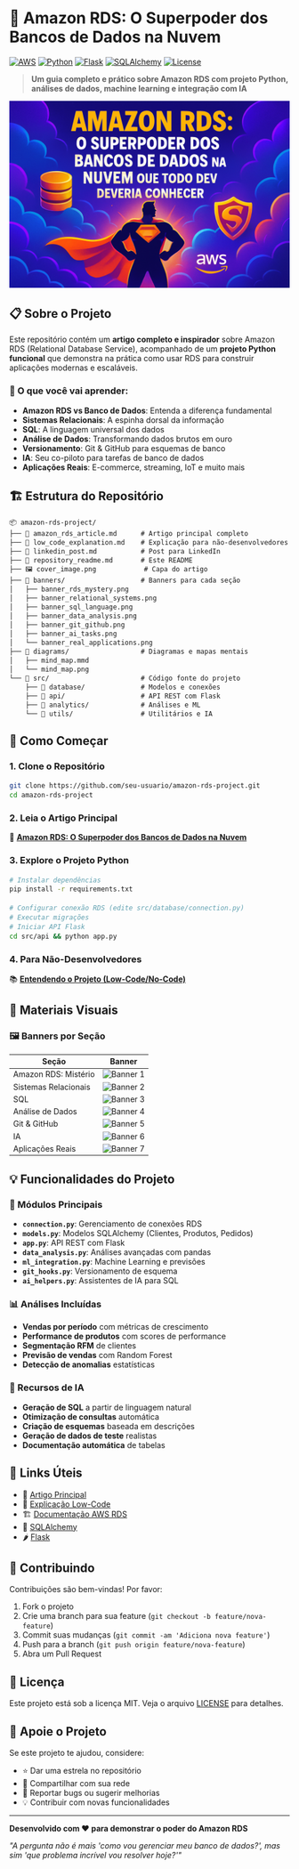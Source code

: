 # 🚀 Amazon RDS: O Superpoder dos Bancos de Dados na Nuvem

[![AWS](https://img.shields.io/badge/AWS-RDS-orange.svg)](https://aws.amazon.com/rds/)
[![Python](https://img.shields.io/badge/Python-3.8+-blue.svg)](https://python.org)
[![Flask](https://img.shields.io/badge/Flask-2.0+-green.svg)](https://flask.palletsprojects.com/)
[![SQLAlchemy](https://img.shields.io/badge/SQLAlchemy-2.0+-red.svg)](https://sqlalchemy.org)
[![License](https://img.shields.io/badge/License-MIT-yellow.svg)](LICENSE)

> **Um guia completo e prático sobre Amazon RDS com projeto Python, análises de dados, machine learning e integração com IA**

![Capa do Projeto](cover_image.png)

## 📋 Sobre o Projeto

Este repositório contém um **artigo completo e inspirador** sobre Amazon RDS (Relational Database Service), acompanhado de um **projeto Python funcional** que demonstra na prática como usar RDS para construir aplicações modernas e escaláveis.

### 🎯 O que você vai aprender:

- **Amazon RDS vs Banco de Dados**: Entenda a diferença fundamental
- **Sistemas Relacionais**: A espinha dorsal da informação
- **SQL**: A linguagem universal dos dados
- **Análise de Dados**: Transformando dados brutos em ouro
- **Versionamento**: Git & GitHub para esquemas de banco
- **IA**: Seu co-piloto para tarefas de banco de dados
- **Aplicações Reais**: E-commerce, streaming, IoT e muito mais

## 🏗️ Estrutura do Repositório

```
📦 amazon-rds-project/
├── 📄 amazon_rds_article.md      # Artigo principal completo
├── 📄 low_code_explanation.md    # Explicação para não-desenvolvedores
├── 📄 linkedin_post.md           # Post para LinkedIn
├── 📄 repository_readme.md       # Este README
├── 🖼️ cover_image.png            # Capa do artigo
├── 📁 banners/                   # Banners para cada seção
│   ├── banner_rds_mystery.png
│   ├── banner_relational_systems.png
│   ├── banner_sql_language.png
│   ├── banner_data_analysis.png
│   ├── banner_git_github.png
│   ├── banner_ai_tasks.png
│   └── banner_real_applications.png
├── 📁 diagrams/                  # Diagramas e mapas mentais
│   ├── mind_map.mmd
│   └── mind_map.png
└── 📁 src/                       # Código fonte do projeto
    ├── 📁 database/              # Modelos e conexões
    ├── 📁 api/                   # API REST com Flask
    ├── 📁 analytics/             # Análises e ML
    └── 📁 utils/                 # Utilitários e IA
```

## 🚀 Como Começar

### 1. Clone o Repositório

```bash
git clone https://github.com/seu-usuario/amazon-rds-project.git
cd amazon-rds-project
```

### 2. Leia o Artigo Principal

📖 **[Amazon RDS: O Superpoder dos Bancos de Dados na Nuvem](amazon_rds_article.md)**

### 3. Explore o Projeto Python

```bash
# Instalar dependências
pip install -r requirements.txt

# Configurar conexão RDS (edite src/database/connection.py)
# Executar migrações
# Iniciar API Flask
cd src/api && python app.py
```

### 4. Para Não-Desenvolvedores

📚 **[Entendendo o Projeto (Low-Code/No-Code)](low_code_explanation.md)**

## 🎨 Materiais Visuais

### 🖼️ Banners por Seção

| Seção | Banner |
|-------|--------|
| Amazon RDS: Mistério | ![Banner 1](https://private-us-east-1.manuscdn.com/sessionFile/eRakLKkMODkSgvAYrRVVZ6/sandbox/WNP0m14FCzbaQG91B1xYbu-images_1754061875007_na1fn_L2hvbWUvdWJ1bnR1L2FtYXpvbi1yZHMtcHJvamVjdC9iYW5uZXJzL2Jhbm5lcl9yZHNfbXlzdGVyeQ.png?Policy=eyJTdGF0ZW1lbnQiOlt7IlJlc291cmNlIjoiaHR0cHM6Ly9wcml2YXRlLXVzLWVhc3QtMS5tYW51c2Nkbi5jb20vc2Vzc2lvbkZpbGUvZVJha0xLa01PRGtTZ3ZBWXJSVlZaNi9zYW5kYm94L1dOUDBtMTRGQ3piYVFHOTFCMXhZYnUtaW1hZ2VzXzE3NTQwNjE4NzUwMDdfbmExZm5fTDJodmJXVXZkV0oxYm5SMUwyRnRZWHB2YmkxeVpITXRjSEp2YW1WamRDOWlZVzV1WlhKekwySmhibTVsY2w5eVpITmZiWGx6ZEdWeWVRLnBuZyIsIkNvbmRpdGlvbiI6eyJEYXRlTGVzc1RoYW4iOnsiQVdTOkVwb2NoVGltZSI6MTc5ODc2MTYwMH19fV19&Key-Pair-Id=K2HSFNDJXOU9YS&Signature=N8ce09cjusm~RFzxnH2knHm-GMDQPTQRVYHAvV-rFLIxT6oN3EBXU8P2SFtLynBNgqYFPILU3GM2k3SzYP166ckcYrEBsEhtAnWKDG13XpZIdhjGV~mnulWBckTLQRB8e7ujkQpZC1cM9kIcZajdIbUNf4bQVB2qrmNsCySPBFk~PsYRe4njvuXBYegeQu~MXzSHOURmlfS2Pntcmf6Sdy0XNORvkU2AdjZYJPHoAQyp1y9z0qceG3Wocgh2QIdAAme5bZ9m9KAUqlvgbw0c6TiD0OzvCZWfKlEn4UwLNZli4x0jkCOB54T90n~25lu6u55rt--SRbJb8HBQ7GhreA__) |
| Sistemas Relacionais | ![Banner 2](https://private-us-east-1.manuscdn.com/sessionFile/eRakLKkMODkSgvAYrRVVZ6/sandbox/WNP0m14FCzbaQG91B1xYbu-images_1754061875007_na1fn_L2hvbWUvdWJ1bnR1L2FtYXpvbi1yZHMtcHJvamVjdC9iYW5uZXJzL2Jhbm5lcl9yZWxhdGlvbmFsX3N5c3RlbXM.png?Policy=eyJTdGF0ZW1lbnQiOlt7IlJlc291cmNlIjoiaHR0cHM6Ly9wcml2YXRlLXVzLWVhc3QtMS5tYW51c2Nkbi5jb20vc2Vzc2lvbkZpbGUvZVJha0xLa01PRGtTZ3ZBWXJSVlZaNi9zYW5kYm94L1dOUDBtMTRGQ3piYVFHOTFCMXhZYnUtaW1hZ2VzXzE3NTQwNjE4NzUwMDdfbmExZm5fTDJodmJXVXZkV0oxYm5SMUwyRnRZWHB2YmkxeVpITXRjSEp2YW1WamRDOWlZVzV1WlhKekwySmhibTVsY2w5eVpXeGhkR2x2Ym1Gc1gzTjVjM1JsYlhNLnBuZyIsIkNvbmRpdGlvbiI6eyJEYXRlTGVzc1RoYW4iOnsiQVdTOkVwb2NoVGltZSI6MTc5ODc2MTYwMH19fV19&Key-Pair-Id=K2HSFNDJXOU9YS&Signature=o1RAOzlyq0o5xt6aVD6PymnQ~7Ij15R~cw5SIxZYW1XzlIi6S1ui14-fYVFEJBBNbdeP8S5L06WhDm7t2vgAAJYnzEdcFwp845KOqPeP-y~nrobj1LK-dWSeY~Lzp~hxGCNGN~CARE86f-r7neUaoEv1ovTftzliD7fUT0C7meICObcOcEckPCX3offlFZ1Y2nfVUSBBGlvqQOQ-xJsZtr~V~KT-zjOn6uYbXQ~kTEKLjedlRHDHmPzUzYv7fYAYGjpG~OO8h1OalOW6Rl-6cfbQQtxVg3r-icUL7Dbx1cRRDwx~9EjjDH0bnutzPvouRSCnDHQ9ZW4dwPS8Q1~BoA__) |
| SQL | ![Banner 3](https://private-us-east-1.manuscdn.com/sessionFile/eRakLKkMODkSgvAYrRVVZ6/sandbox/WNP0m14FCzbaQG91B1xYbu-images_1754061875008_na1fn_L2hvbWUvdWJ1bnR1L2FtYXpvbi1yZHMtcHJvamVjdC9iYW5uZXJzL2Jhbm5lcl9zcWxfbGFuZ3VhZ2U.png?Policy=eyJTdGF0ZW1lbnQiOlt7IlJlc291cmNlIjoiaHR0cHM6Ly9wcml2YXRlLXVzLWVhc3QtMS5tYW51c2Nkbi5jb20vc2Vzc2lvbkZpbGUvZVJha0xLa01PRGtTZ3ZBWXJSVlZaNi9zYW5kYm94L1dOUDBtMTRGQ3piYVFHOTFCMXhZYnUtaW1hZ2VzXzE3NTQwNjE4NzUwMDhfbmExZm5fTDJodmJXVXZkV0oxYm5SMUwyRnRZWHB2YmkxeVpITXRjSEp2YW1WamRDOWlZVzV1WlhKekwySmhibTVsY2w5emNXeGZiR0Z1WjNWaFoyVS5wbmciLCJDb25kaXRpb24iOnsiRGF0ZUxlc3NUaGFuIjp7IkFXUzpFcG9jaFRpbWUiOjE3OTg3NjE2MDB9fX1dfQ__&Key-Pair-Id=K2HSFNDJXOU9YS&Signature=T7Xkjek8iF~~B8RyIV0k7DB7LsEtTVuT-HoC30RJRHjJkVSesEloBzyVSQkWrxcHifiStvOwVN9e79oVpBYIsyDJtrxWOEiSjGhoBSFhpDoO1Q-VmaEtKQ2b~F9eBxNMEFK7kQH-~LuPIa-E69OdipHwNm~tD2olxTdkDtkeKLXcx59uCtQUGYDzlQrB8yXNbpuFTkFqCirNWU6CcK07u1oTu-jR6CESAOG6nTpPmDmSmmoJuZfh8V7T-1FqiG~FjzzprOAcTB~JESyNSFrKHchTrQmoZUi0JmFVyIWDev-ts1TyPkFWRcQ0~Gp6O5G2wABIgHAyiZOONzOWus6bJA__) |
| Análise de Dados | ![Banner 4](https://private-us-east-1.manuscdn.com/sessionFile/eRakLKkMODkSgvAYrRVVZ6/sandbox/WNP0m14FCzbaQG91B1xYbu-images_1754061875008_na1fn_L2hvbWUvdWJ1bnR1L2FtYXpvbi1yZHMtcHJvamVjdC9iYW5uZXJzL2Jhbm5lcl9kYXRhX2FuYWx5c2lz.png?Policy=eyJTdGF0ZW1lbnQiOlt7IlJlc291cmNlIjoiaHR0cHM6Ly9wcml2YXRlLXVzLWVhc3QtMS5tYW51c2Nkbi5jb20vc2Vzc2lvbkZpbGUvZVJha0xLa01PRGtTZ3ZBWXJSVlZaNi9zYW5kYm94L1dOUDBtMTRGQ3piYVFHOTFCMXhZYnUtaW1hZ2VzXzE3NTQwNjE4NzUwMDhfbmExZm5fTDJodmJXVXZkV0oxYm5SMUwyRnRZWHB2YmkxeVpITXRjSEp2YW1WamRDOWlZVzV1WlhKekwySmhibTVsY2w5a1lYUmhYMkZ1WVd4NWMybHoucG5nIiwiQ29uZGl0aW9uIjp7IkRhdGVMZXNzVGhhbiI6eyJBV1M6RXBvY2hUaW1lIjoxNzk4NzYxNjAwfX19XX0_&Key-Pair-Id=K2HSFNDJXOU9YS&Signature=FJOaKu1YY0m2-rNgpH0woxuiPN~cRJ3k73pcRTjZKme8phivVN4dPyQ7js~C7Y83JYDqsfSXS2EWY8BAmVZksIURoaJL8NHfhR1wLFI9IaDVqq1ZL2L~rj1yh46ds071a1Y~4qeZ-Ln8ieqC5TlNy6JMGycI1rqU3gCNCez2OQ2INgiLYLJiGGEzQSwhSy5I9yh5Elpl6PrMyJ6llcLUK3OTgTWBXUGwDXfFiq-xVI0wP3imG9PAwV3u8sg2gfjA5~xoTQSpahlCVnCx4fSwPcgwQBYK9qcQJM9H4CaLRkk57ofmobZX2ewmjOeg6O8u1QbB227GwvCarLV3domXQw__) |
| Git & GitHub | ![Banner 5](https://private-us-east-1.manuscdn.com/sessionFile/eRakLKkMODkSgvAYrRVVZ6/sandbox/WNP0m14FCzbaQG91B1xYbu-images_1754061875009_na1fn_L2hvbWUvdWJ1bnR1L2FtYXpvbi1yZHMtcHJvamVjdC9iYW5uZXJzL2Jhbm5lcl9naXRfZ2l0aHVi.png?Policy=eyJTdGF0ZW1lbnQiOlt7IlJlc291cmNlIjoiaHR0cHM6Ly9wcml2YXRlLXVzLWVhc3QtMS5tYW51c2Nkbi5jb20vc2Vzc2lvbkZpbGUvZVJha0xLa01PRGtTZ3ZBWXJSVlZaNi9zYW5kYm94L1dOUDBtMTRGQ3piYVFHOTFCMXhZYnUtaW1hZ2VzXzE3NTQwNjE4NzUwMDlfbmExZm5fTDJodmJXVXZkV0oxYm5SMUwyRnRZWHB2YmkxeVpITXRjSEp2YW1WamRDOWlZVzV1WlhKekwySmhibTVsY2w5bmFYUmZaMmwwYUhWaS5wbmciLCJDb25kaXRpb24iOnsiRGF0ZUxlc3NUaGFuIjp7IkFXUzpFcG9jaFRpbWUiOjE3OTg3NjE2MDB9fX1dfQ__&Key-Pair-Id=K2HSFNDJXOU9YS&Signature=WL4R4ssKiL3zZBZG0598YLEDIo8MidDHiU3k6luu9ateyNn3m3aocPwwLOcWjWyncRP7s3AO7FVn2BQsXGPv0EmHGYGF5avlh4jF8RxWvsQq366JOAGOLEpwfMtFYItwGtvRYL7i5rSsxQeBR9PDOBCRZiiKoQ7FcsOQIfj9RcwRDBl-GtSgTnPvKbSr2KLukB1eQuQ0E7DgUF2JwWQ-TcG5dBBig2vy7jSDudEW2R6~LAprz877cb7k2mm8hWplOXsjdB3VkQlKMGL8PmhfVqmmGbY7myug87PtM7v0j9W6roIaBH-Y~MGieSWVrHAEG-BTAEmDXkKddciadTpFkg__) |
| IA | ![Banner 6](https://private-us-east-1.manuscdn.com/sessionFile/eRakLKkMODkSgvAYrRVVZ6/sandbox/WNP0m14FCzbaQG91B1xYbu-images_1754061875009_na1fn_L2hvbWUvdWJ1bnR1L2FtYXpvbi1yZHMtcHJvamVjdC9iYW5uZXJzL2Jhbm5lcl9haV90YXNrcw.png?Policy=eyJTdGF0ZW1lbnQiOlt7IlJlc291cmNlIjoiaHR0cHM6Ly9wcml2YXRlLXVzLWVhc3QtMS5tYW51c2Nkbi5jb20vc2Vzc2lvbkZpbGUvZVJha0xLa01PRGtTZ3ZBWXJSVlZaNi9zYW5kYm94L1dOUDBtMTRGQ3piYVFHOTFCMXhZYnUtaW1hZ2VzXzE3NTQwNjE4NzUwMDlfbmExZm5fTDJodmJXVXZkV0oxYm5SMUwyRnRZWHB2YmkxeVpITXRjSEp2YW1WamRDOWlZVzV1WlhKekwySmhibTVsY2w5aGFWOTBZWE5yY3cucG5nIiwiQ29uZGl0aW9uIjp7IkRhdGVMZXNzVGhhbiI6eyJBV1M6RXBvY2hUaW1lIjoxNzk4NzYxNjAwfX19XX0_&Key-Pair-Id=K2HSFNDJXOU9YS&Signature=TtzEI0dfub141zTk1iEODB5EmaSuzzHNb060mxhbM4dAAJE6Pxb-KxNBTd2tEbT-BiBRN7YFW3zGbzwwBVHdihq9a6KKzHUJ71t8WXESWQ8Jcfis9KHWuh47OYRUUTu9Hk3LG78zDEI4IW8Iih5sgTWsI9eLeLaBVH3e8e9T-KjV6cBAAIjrxcgUmT8sYrbSyhBQlTDNTvgbzawJ05ttfSBqT92aTT5oVGtNob5fcxagwshmT0DQ-sOCzSXm6L~UXQ0XFtRPgFYCG8w9o~7jjXOhtWMqt40EVB3b56MuF8rIyycLciGjqT2M5e~YeAAbLl23A3jihLf1RCPXLjANjA__) |
| Aplicações Reais | ![Banner 7](https://private-us-east-1.manuscdn.com/sessionFile/eRakLKkMODkSgvAYrRVVZ6/sandbox/WNP0m14FCzbaQG91B1xYbu-images_1754061875010_na1fn_L2hvbWUvdWJ1bnR1L2FtYXpvbi1yZHMtcHJvamVjdC9iYW5uZXJzL2Jhbm5lcl9yZWFsX2FwcGxpY2F0aW9ucw.png?Policy=eyJTdGF0ZW1lbnQiOlt7IlJlc291cmNlIjoiaHR0cHM6Ly9wcml2YXRlLXVzLWVhc3QtMS5tYW51c2Nkbi5jb20vc2Vzc2lvbkZpbGUvZVJha0xLa01PRGtTZ3ZBWXJSVlZaNi9zYW5kYm94L1dOUDBtMTRGQ3piYVFHOTFCMXhZYnUtaW1hZ2VzXzE3NTQwNjE4NzUwMTBfbmExZm5fTDJodmJXVXZkV0oxYm5SMUwyRnRZWHB2YmkxeVpITXRjSEp2YW1WamRDOWlZVzV1WlhKekwySmhibTVsY2w5eVpXRnNYMkZ3Y0d4cFkyRjBhVzl1Y3cucG5nIiwiQ29uZGl0aW9uIjp7IkRhdGVMZXNzVGhhbiI6eyJBV1M6RXBvY2hUaW1lIjoxNzk4NzYxNjAwfX19XX0_&Key-Pair-Id=K2HSFNDJXOU9YS&Signature=rpB1WLJhtNefx-7rjO0elxxhTXfWUvhyUwoxeREKzNRVeeBmG---fDbrB44qTyThCEFJ1zbkBIwC5oCdOymC7ZMP0C8M1rzZ1BBsOFEbVN8XjjKASem5jM1jUt16Fb427Dl1n73HUqsAPRTWfHV1DX97dHv~R0RQpCym0uKz~WVahJIzgvuThO3kuuXYXJeuYx8BK~D2v70GqBjkoNNB0KzHxnnvnnu5R4YAiZxpI10VEoVa6qC3gKiUZk8savdgiq37nbcmECTd8zVyoi0paJoZLGW6ISQWA0QSLgkNfZGUWsAG1qc-VlOEB89kuGfWqbeoZkbB2jw5r83JhcNiNg__) |


## 💡 Funcionalidades do Projeto

### 🔧 Módulos Principais

- **`connection.py`**: Gerenciamento de conexões RDS
- **`models.py`**: Modelos SQLAlchemy (Clientes, Produtos, Pedidos)
- **`app.py`**: API REST com Flask
- **`data_analysis.py`**: Análises avançadas com pandas
- **`ml_integration.py`**: Machine Learning e previsões
- **`git_hooks.py`**: Versionamento de esquema
- **`ai_helpers.py`**: Assistentes de IA para SQL

### 📊 Análises Incluídas

- **Vendas por período** com métricas de crescimento
- **Performance de produtos** com scores de performance
- **Segmentação RFM** de clientes
- **Previsão de vendas** com Random Forest
- **Detecção de anomalias** estatísticas

### 🤖 Recursos de IA

- **Geração de SQL** a partir de linguagem natural
- **Otimização de consultas** automática
- **Criação de esquemas** baseada em descrições
- **Geração de dados de teste** realistas
- **Documentação automática** de tabelas

## 🔗 Links Úteis

- 📖 [Artigo Principal](amazon_rds_article.md)
- 🧩 [Explicação Low-Code](low_code_explanation.md)
- 🏗️ [Documentação AWS RDS](https://docs.aws.amazon.com/rds/)
- 🐍 [SQLAlchemy](https://sqlalchemy.org)
- 🌶️ [Flask](https://flask.palletsprojects.com/)

## 🤝 Contribuindo

Contribuições são bem-vindas! Por favor:

1. Fork o projeto
2. Crie uma branch para sua feature (`git checkout -b feature/nova-feature`)
3. Commit suas mudanças (`git commit -am 'Adiciona nova feature'`)
4. Push para a branch (`git push origin feature/nova-feature`)
5. Abra um Pull Request

## 📄 Licença

Este projeto está sob a licença MIT. Veja o arquivo [LICENSE](LICENSE) para detalhes.

## 🌟 Apoie o Projeto

Se este projeto te ajudou, considere:

- ⭐ Dar uma estrela no repositório
- 🔄 Compartilhar com sua rede
- 🐛 Reportar bugs ou sugerir melhorias
- 💡 Contribuir com novas funcionalidades


---

**Desenvolvido com ❤️ para demonstrar o poder do Amazon RDS**

*"A pergunta não é mais 'como vou gerenciar meu banco de dados?', mas sim 'que problema incrível vou resolver hoje?'"*

